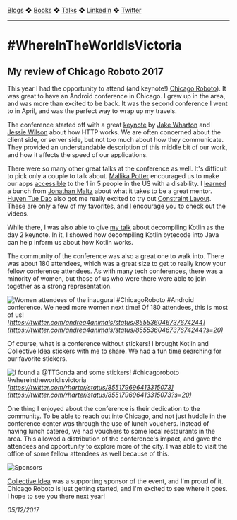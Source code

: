[Blogs](../blogs.md) ❖ [Books](../books.md) ❖ [Talks](../talks.md) ❖ [LinkedIn](https://www.linkedin.com/in/victoriagonda/) ❖ [Twitter](https://twitter.com/TTGonda)

---

# \#WhereInTheWorldIsVictoria
## My review of Chicago Roboto 2017
This year I had the opportunity to attend (and keynote!) [Chicago Roboto](http://chicagoroboto.com/)). It was great to have an Android conference in Chicago. I grew up in the area, and was more than excited to be back. It was the second conference I went to in April, and was the perfect way to wrap up my travels.

The conference started off with a great [keynote](https://speakerdeck.com/jakewharton/death-taxes-and-http-chicago-roboto-2017-keynote) by [Jake Wharton](https://twitter.com/JakeWharton) and [Jessie Wilson](https://twitter.com/jessewilson) about how HTTP works. We are often concerned about the client side, or server side, but not too much about how they communicate. They provided an understandable description of this middle bit of our work, and how it affects the speed of our applications.

There were so many other great talks at the conference as well. It's difficult to pick only a couple to talk about. [Mallika Potter](https://twitter.com/mallikaandroid) encouraged us to make our apps [accessible](https://speakerdeck.com/mallikapotter/accessibility-at-scale) to the 1 in 5 people in the US with a disability. I [learned](https://speakerdeck.com/maltzj/multiplying-your-impact-through-mentoring-chicago-roboto-2017) a bunch from [Jonathan Maltz](https://twitter.com/maltzj) about what it takes to be a great mentor. [Huyen Tue Dao](https://twitter.com/queencodemonkey) also got me really excited to try out [Constraint Layout](https://twitter.com/queencodemonkey/status/855448112743284738). These are only a few of my favorites, and I encourage you to check out the videos.

While there, I was also able to give [my talk](https://vimeo.com/217569130) about decompiling Kotlin as the day 2 keynote. In it, I showed how decompiling Kotlin bytecode into Java can help inform us about how Kotlin works.

The community of the conference was also a great one to walk into. There was about 180 attendees, which was a great size to get to really know your fellow conference attendees. As with many tech conferences, there was a minority of women, but those of us who were there were able to join together as a strong representation.

![Women attendees of the inaugural #ChicagoRoboto #Android conference. We need more women next time! Of 180 attendees, this is most of us!](images/2017_feminati.png)
_[https://twitter.com/andrea4animals/status/855536046737674244](https://twitter.com/andrea4animals/status/855536046737674244?s=20)_

Of course, what is a conference without stickers! I brought Kotlin and Collective Idea stickers with me to share. We had a fun time searching for our favorite stickers.

![I found a
@TTGonda
 and some stickers! #chicagoroboto #whereintheworldisvictoria](images/2017_stickers.png)
 _[https://twitter.com/rharter/status/855179696413315073](https://twitter.com/rharter/status/855179696413315073?s=20)_

One thing I enjoyed about the conference is their dedication to the community. To be able to reach out into Chicago, and not just huddle in the conference center was through the use of lunch vouchers. Instead of having lunch catered, we had vouchers to some local restaurants in the area. This allowed a distribution of the conference's impact, and gave the attendees and opportunity to explore more of the city. I was able to visit the office of some fellow attendees as well because of this.

![Sponsors](images/2017_sponsors.jpg)

[Collective Idea](https://collectiveidea.com/) was a supporting sponsor of the event, and I'm proud of it. Chicago Roboto is just getting started, and I'm excited to see where it goes. I hope to see you there next year!

_05/12/2017_
